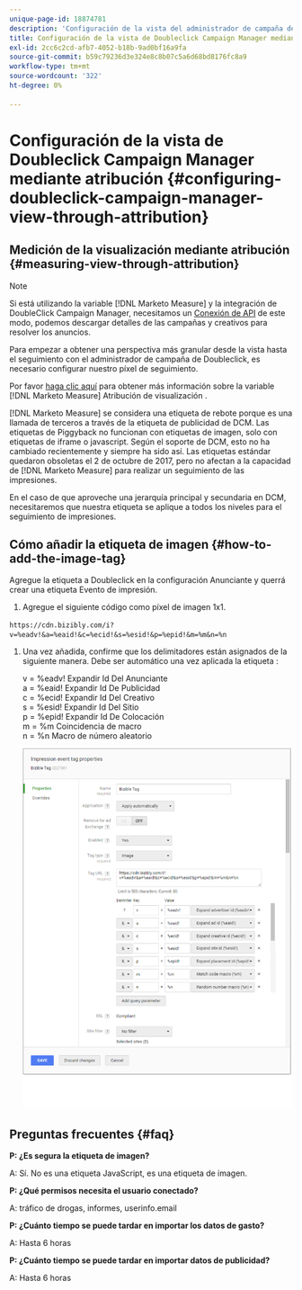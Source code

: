 ```yaml
---
unique-page-id: 18874781
description: 'Configuración de la vista del administrador de campaña de Doubleclick mediante la atribución: [!DNL Marketo Measure] - Documentación del producto'
title: Configuración de la vista de Doubleclick Campaign Manager mediante atribución
exl-id: 2cc6c2cd-afb7-4052-b18b-9ad0bf16a9fa
source-git-commit: b59c79236d3e324e8c8b07c5a6d68bd8176fc8a9
workflow-type: tm+mt
source-wordcount: '322'
ht-degree: 0%

---
```


# Configuración de la vista de Doubleclick Campaign Manager mediante atribución {#configuring-doubleclick-campaign-manager-view-through-attribution}

## Medición de la visualización mediante atribución {#measuring-view-through-attribution}

>[!NOTE]
>
>Si está utilizando la variable [!DNL Marketo Measure] y la integración de DoubleClick Campaign Manager, necesitamos un [Conexión de API](/help/api-connections/utilizing-marketo-measures-api-connections/integrated-ad-platforms.md#how-to-connect-ad-platforms) de este modo, podemos descargar detalles de las campañas y creativos para resolver los anuncios.

Para empezar a obtener una perspectiva más granular desde la vista hasta el seguimiento con el administrador de campaña de Doubleclick, es necesario configurar nuestro píxel de seguimiento.

Por favor [haga clic aquí](/help/advanced-marketo-measure-features/view-through-attribution/marketo-measure-view-through-attribution-faq.md) para obtener más información sobre la variable [!DNL Marketo Measure] Atribución de visualización .

[!DNL Marketo Measure] se considera una etiqueta de rebote porque es una llamada de terceros a través de la etiqueta de publicidad de DCM. Las etiquetas de Piggyback no funcionan con etiquetas de imagen, solo con etiquetas de iframe o javascript. Según el soporte de DCM, esto no ha cambiado recientemente y siempre ha sido así. Las etiquetas estándar quedaron obsoletas el 2 de octubre de 2017, pero no afectan a la capacidad de [!DNL Marketo Measure] para realizar un seguimiento de las impresiones.

En el caso de que aproveche una jerarquía principal y secundaria en DCM, necesitaremos que nuestra etiqueta se aplique a todos los niveles para el seguimiento de impresiones.

## Cómo añadir la etiqueta de imagen {#how-to-add-the-image-tag}

Agregue la etiqueta a Doubleclick en la configuración Anunciante y querrá crear una etiqueta Evento de impresión.

1. Agregue el siguiente código como píxel de imagen 1x1.

`https://cdn.bizibly.com/i?v=%eadv!&a=%eaid!&c=%ecid!&s=%esid!&p=%epid!&m=%m&n=%n`

1. Una vez añadida, confirme que los delimitadores están asignados de la siguiente manera. Debe ser automático una vez aplicada la etiqueta :

   v = %eadv! Expandir Id Del Anunciante\
   a = %eaid! Expandir Id De Publicidad\
   c = %ecid! Expandir Id Del Creativo\
   s = %esid! Expandir Id Del Sitio\
   p = %epid! Expandir Id De Colocación\
   m = %m Coincidencia de macro\
   n = %n Macro de número aleatorio

   ![](assets/1.png)

## Preguntas frecuentes {#faq}

**P: ¿Es segura la etiqueta de imagen?**

A: Sí. No es una etiqueta JavaScript, es una etiqueta de imagen.

**P: ¿Qué permisos necesita el usuario conectado?**

A: tráfico de drogas, informes, userinfo.email

**P: ¿Cuánto tiempo se puede tardar en importar los datos de gasto?**

A: Hasta 6 horas

**P: ¿Cuánto tiempo se puede tardar en importar datos de publicidad?**

A: Hasta 6 horas
